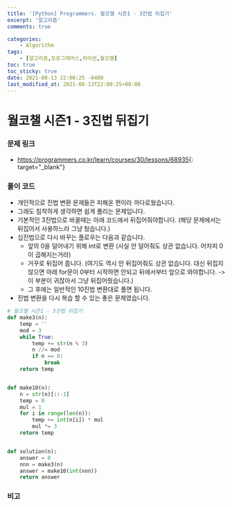 ```yaml
---
title: '[Python] Programmers. 월코챌 시즌1 - 3진법 뒤집기'
excerpt: '알고리즘'
comments: true

categories:
    - Algorithm
tags:
    - [알고리즘,프로그래머스,파이썬,월코챌]
toc: true
toc_sticky: true
date: 2021-08-13 22:00:25 -0400
last_modified_at: 2021-08-13T22:00:25+08:00
---
```


# 월코챌 시즌1 - 3진법 뒤집기

### 문제 링크
- <https://programmers.co.kr/learn/courses/30/lessons/68935>{: target="\_blank"}

### 풀이 코드
- 개인적으로 진법 변환 문제들은 피해온 편이라 까다로웠습니다.
- 그래도 침착하게 생각하면 쉽게 풀리는 문제입니다.
- 기본적인 3진법으로 바꿀때는 아래 코드에서 뒤집어줘야합니다. (해당 문제에서는 뒤집어서 사용하느라 그냥 뒀습니다.)
- 십진법으로 다시 바꾸는 플로우는 다음과 같습니다.
  - 앞의 0을 덜어내기 위해 int로 변환 (사실 안 덜어줘도 상관 없습니다. 어차피 0이 곱해지는거라)
  - 거꾸로 뒤집어 줍니다. (여기도 역시 안 뒤집어줘도 상관 없습니다. 대신 뒤집지 않으면 아래 for문이 0부터 시작하면 안되고 뒤에서부터 앞으로 와야합니다. -> 이 부분이 귀찮아서 그냥 뒤집어줬습니다.)
  - 그 후에는 일반적인 10진법 변환대로 풀면 됩니다.
- 진법 변환을 다시 복습 할 수 있는 좋은 문제였습니다.
  
```python
# 월코챌 시즌1 - 3진법 뒤집기
def make3(n):
    temp = ''
    mod = 3
    while True:
        temp += str(n % 3)
        n //= mod
        if n == 0:
            break
    return temp


def make10(n):
    n = str(n)[::-1]
    temp = 0
    mul = 1
    for i in range(len(n)):
        temp += int(n[i]) * mul
        mul *= 3
    return temp


def solution(n):
    answer = 0
    nnn = make3(n)
    answer = make10(int(nnn))
    return answer
```

### 비고